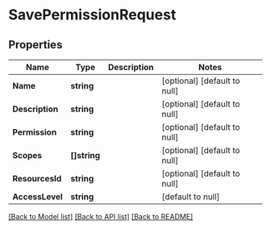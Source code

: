 # SavePermissionRequest

## Properties
Name | Type | Description | Notes
------------ | ------------- | ------------- | -------------
**Name** | **string** |  | [optional] [default to null]
**Description** | **string** |  | [optional] [default to null]
**Permission** | **string** |  | [optional] [default to null]
**Scopes** | **[]string** |  | [optional] [default to null]
**ResourcesId** | **string** |  | [optional] [default to null]
**AccessLevel** | **string** |  | [default to null]

[[Back to Model list]](../README.md#documentation-for-models) [[Back to API list]](../README.md#documentation-for-api-endpoints) [[Back to README]](../README.md)

